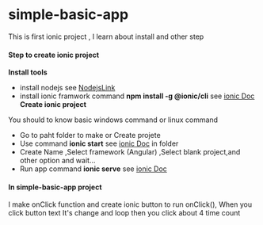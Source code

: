 # simple-basic-app

This is first ionic project , I learn about install and other step

#### Step to create ionic project

**Install tools**

- install nodejs see [NodejsLink](https://nodejs.org/en/)
- install ionic framwork command **npm install -g @ionic/cli** see [ionic Doc](https://ionicframework.com/docs/intro/cli)
**Create ionic project**

You should to know basic windows command or linux command

- Go to paht folder to make or Create projete
- Use command **ionic start** see [ionic Doc](https://ionicframework.com/docs/intro/cli) in folder
- Create Name ,Select framework (Angular) ,Select blank project,and other option and wait...
- Run app command **ionic serve** see [ionic Doc](https://ionicframework.com/docs/intro/cli)
#### In simple-basic-app project
I make onClick function and create ionic button to run onClick(), When you click button text It's change and loop then you click about 4 time count